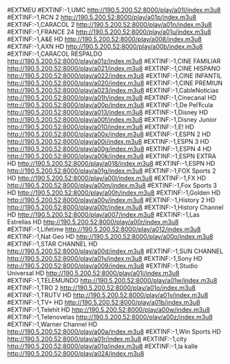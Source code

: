 #EXTMEU
#EXTINF:-1,UMC
http://190.5.200.52:8000/play/a01l/index.m3u8
#EXTINF:-1,RCN 2
http://190.5.200.52:8000/play/a01p/index.m3u8
#EXTINF:-1,CARACOL 2
http://190.5.200.52:8000/play/a01n/index.m3u8
#EXTINF:-1,FRANCE 24
http://190.5.200.52:8000/play/a01u/index.m3u8
#EXTINF:-1,A&E HD
http://190.5.200.52:8000/play/a008/index.m3u8
#EXTINF:-1,AXN HD
http://190.5.200.52:8000/play/a00b/index.m3u8
#EXTINF:-1,CARACOL RESPALDO
http://190.5.200.52:8000/play/a01z/index.m3u8
#EXTINF:-1,CINE FAMILIAR
http://190.5.200.52:8000/play/a021/index.m3u8
#EXTINF:-1,CINE HISPANO
http://190.5.200.52:8000/play/a022/index.m3u8
#EXTINF:-1,CINE INFANTIL
http://190.5.200.52:8000/play/a020/index.m3u8
#EXTINF:-1,CINE PREMIUN
http://190.5.200.52:8000/play/a023/index.m3u8
#EXTINF:-1,CableNoticias
http://190.5.200.52:8000/play/a01h/index.m3u8
#EXTINF:-1,Cinecanal HD
http://190.5.200.52:8000/play/a00p/index.m3u8
#EXTINF:-1,De PelŦcula
http://190.5.200.52:8000/play/a013/index.m3u8
#EXTINF:-1,Disney HD
http://190.5.200.52:8000/play/a00f/index.m3u8
#EXTINF:-1,Disney Junior
http://190.5.200.52:8000/play/a010/index.m3u8
#EXTINF:-1,E! HD
http://190.5.200.52:8000/play/a00x/index.m3u8
#EXTINF:-1,ESPN 2 HD
http://190.5.200.52:8000/play/a00i/index.m3u8
#EXTINF:-1,ESPN 3 HD
http://190.5.200.52:8000/play/a00g/index.m3u8
#EXTINF:-1,ESPN 4 HD
http://190.5.200.52:8000/play/a00k/index.m3u8
#EXTINF:-1,ESPN EXTRA HD
http://190.5.200.52:8000/play/a018/index.m3u8
#EXTINF:-1,ESPN HD
http://190.5.200.52:8000/play/a01g/index.m3u8
#EXTINF:-1,FOX Sports 2 HD
http://190.5.200.52:8000/play/a00l/index.m3u8
#EXTINF:-1,FX HD
http://190.5.200.52:8000/play/a00m/index.m3u8
#EXTINF:-1,Fox Sports 3 HD
http://190.5.200.52:8000/play/a00h/index.m3u8
#EXTINF:-1,Golden HD
http://190.5.200.52:8000/play/a00v/index.m3u8
#EXTINF:-1,History 2 HD
http://190.5.200.52:8000/play/a00t/index.m3u8
#EXTINF:-1,History Channel HD
http://190.5.200.52:8000/play/a007/index.m3u8
#EXTINF:-1,Las Estrellas HD
http://190.5.200.52:8000/play/a00r/index.m3u8
#EXTINF:-1,Lifetime
http://190.5.200.52:8000/play/a012/index.m3u8
#EXTINF:-1,Nat Geo HD
http://190.5.200.52:8000/play/a00o/index.m3u8
#EXTINF:-1,STAR CHANNEL HD
http://190.5.200.52:8000/play/a00d/index.m3u8
#EXTINF:-1,SUN CHANNEL
http://190.5.200.52:8000/play/a01y/index.m3u8
#EXTINF:-1,Sony HD
http://190.5.200.52:8000/play/a009/index.m3u8
#EXTINF:-1,Studio Universal HD
http://190.5.200.52:8000/play/a01j/index.m3u8
#EXTINF:-1,TELEMUNDO
http://190.5.200.52:8000/play/a01w/index.m3u8
#EXTINF:-1,TRO 2
http://190.5.200.52:8000/play/a01o/index.m3u8
#EXTINF:-1,TRUTV HD
http://190.5.200.52:8000/play/a01v/index.m3u8
#EXTINF:-1,TV+ HD
http://190.5.200.52:8000/play/a01b/index.m3u8
#EXTINF:-1,Telehit HD
http://190.5.200.52:8000/play/a00w/index.m3u8
#EXTINF:-1,Telenovelas
http://190.5.200.52:8000/play/a00z/index.m3u8
#EXTINF:-1,Warner Channel HD
http://190.5.200.52:8000/play/a00a/index.m3u8
#EXTINF:-1,Win Sports HD
http://190.5.200.52:8000/play/a01r/index.m3u8
#EXTINF:-1,city
http://190.5.200.52:8000/play/a01q/index.m3u8
#EXTINF:-1,la kalle
http://190.5.200.52:8000/play/a024/index.m3u8
